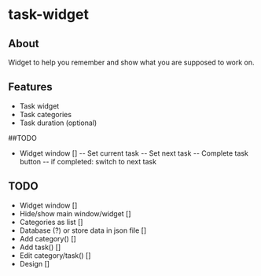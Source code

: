 # task-widget
## About
Widget to help you remember and show what you are supposed to work on.

## Features
- Task widget
- Task categories
- Task duration (optional)

##TODO
- Widget window []
-- Set current task
-- Set next task
-- Complete task button
-- if completed:
	switch to next task 

## TODO
- Widget window []    
- Hide/show main window/widget []    
- Categories as list []
- Database (?) or store data in json file []
- Add category() []
- Add task() []
- Edit category/task() []
- Design []



